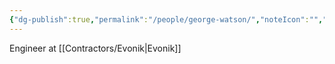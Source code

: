 ```yaml
---
{"dg-publish":true,"permalink":"/people/george-watson/","noteIcon":"","created":"2025-01-31T11:45:48.859-06:00"}
---
```


Engineer at [[Contractors/Evonik\|Evonik]]

